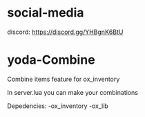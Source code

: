 # social-media
discord: https://discord.gg/YHBgnK6BtU

# yoda-Combine
Combine items feature for ox_inventory

In server.lua you can make your combinations

Depedencies:
-ox_inventory
-ox_lib

